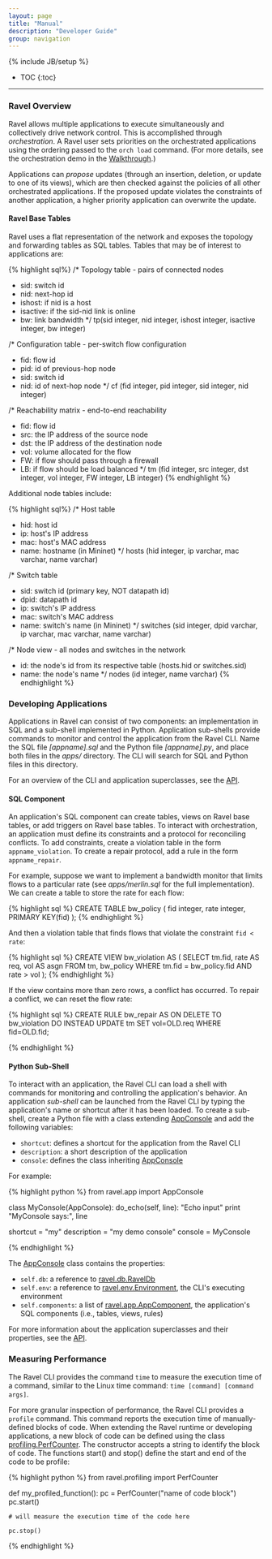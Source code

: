 ```yaml
---
layout: page
title: "Manual"
description: "Developer Guide"
group: navigation
---
```

{% include JB/setup %}

* TOC
{:toc}

-------------------------

### Ravel Overview
Ravel allows multiple applications to execute simultaneously and collectively drive network control.  This is accomplished through _orchestration_.  A Ravel user sets priorities on the orchestrated applications using the ordering passed to the `orch load` command.  (For more details, see the orchestration demo in the [Walkthrough]({{site.url}}walkthrough#part-4-orchestration).)

Applications can _propose_ updates (through an insertion, deletion, or update to one of its views), which are then checked against the policies of all other orchestrated applications.  If the proposed update violates the constraints of another application, a higher priority application can overwrite the update.

#### Ravel Base Tables

Ravel uses a flat representation of the network and exposes the topology and forwarding tables as SQL tables.  Tables that may be of interest to applications are:

{% highlight sql%}
/* Topology table - pairs of connected nodes
 * sid: switch id
 * nid: next-hop id
 * ishost: if nid is a host
 * isactive: if the sid-nid link is online
 * bw: link bandwidth
 */
tp(sid integer, nid integer, ishost integer, isactive integer, bw integer)

/* Configuration table - per-switch flow configuration
 * fid: flow id
 * pid: id of previous-hop node
 * sid: switch id
 * nid: id of next-hop node
 */
cf (fid integer, pid integer, sid integer, nid integer)

/* Reachability matrix - end-to-end reachability
 * fid: flow id
 * src: the IP address of the source node
 * dst: the IP address of the destination node
 * vol: volume allocated for the flow
 * FW: if flow should pass through a firewall
 * LB: if flow should be load balanced
 */
tm (fid integer, src integer, dst integer, vol integer, FW integer, LB integer)
{% endhighlight %}

Additional node tables include:

{% highlight sql%}
/* Host table
 * hid: host id
 * ip: host's IP address
 * mac: host's MAC address
 * name: hostname (in Mininet)
 */
hosts (hid integer, ip varchar, mac varchar, name varchar)

/* Switch table
 * sid: switch id (primary key, NOT datapath id)
 * dpid: datapath id
 * ip: switch's IP address
 * mac: switch's MAC address
 * name: switch's name (in Mininet) 
 */
switches (sid integer, dpid varchar, ip varchar, mac varchar, name varchar)

/* Node view - all nodes and switches in the network
 * id: the node's id from its respective table (hosts.hid or switches.sid)
 * name: the node's name
 */
nodes (id integer, name varchar)
{% endhighlight %}
    

### Developing Applications
Applications in Ravel can consist of two components: an implementation in SQL and a sub-shell implemented in Python.  Application sub-shells provide commands to monitor and control the application from the Ravel CLI.  Name the SQL file _[appname].sql_ and the Python file _[appname].py_, and place both files in the _apps/_ directory.  The CLI will search for SQL and Python files in this directory.

For an overview of the CLI and application superclasses, see the [API](api/annotated.html).


#### SQL Component
An application's SQL component can create tables, views on Ravel base tables, 
or add triggers on Ravel base tables.  To interact with orchestration, an application must define its constraints and a protocol for reconciling conflicts.  To add constraints, create a violation table in the form `appname_violation`.  To create a repair protocol, add a rule in the form `appname_repair`.

For example, suppose we want to implement a bandwidth monitor that limits flows to a particular rate (see _apps/merlin.sql_ for the full implementation).  We can create a table to store the rate for each flow:

{% highlight sql %}
CREATE TABLE bw_policy (
    fid      integer,
    rate     integer,
    PRIMARY KEY(fid)
);
{% endhighlight %}

And then a violation table that finds flows that violate the constraint `fid < rate`:

{% highlight sql %}
CREATE VIEW bw_violation AS (
    SELECT tm.fid, rate AS req, vol AS asgn
	FROM tm, bw_policy
	WHERE tm.fid = bw_policy.fid AND rate > vol
);
{% endhighlight %}

If the view contains more than zero rows, a conflict has occurred.  To repair a conflict, we can reset the flow rate:

{% highlight sql %}
CREATE RULE bw_repair AS
    ON DELETE TO bw_violation
    DO INSTEAD
        UPDATE tm SET vol=OLD.req WHERE fid=OLD.fid;

{% endhighlight %}

#### Python Sub-Shell
To interact with an application, the Ravel CLI can load a shell with commands for monitoring and controlling the application's behavior.  An application _sub-shell_ can be launched from the Ravel CLI by typing the application's name or shortcut after it has been loaded.  To create a sub-shell, create a Python file with a class extending [AppConsole](api/classravel_1_1app_1_1AppConsole.html) and add the following variables:

* `shortcut`: defines a shortcut for the application from the Ravel CLI
* `description`: a short description of the application
* `console`: defines the class inheriting [AppConsole](api/classravel_1_1app_1_1AppConsole.html)

For example:

{% highlight python %}
from ravel.app import AppConsole

class MyConsole(AppConsole):
    do_echo(self, line):
        "Echo input"
        print "MyConsole says:", line

shortcut = "my"
description = "my demo console"
console = MyConsole

{% endhighlight %}

The [AppConsole](api/classravel_1_1app_1_1AppConsole.html) class contains the properties:

* `self.db`: a reference to [ravel.db.RavelDb](api/classravel_1_1db_1_1RavelDb.html)
* `self.env`: a reference to [ravel.env.Environment](api/classravel_1_1env_1_1Environment.html), the CLI's executing environment
* `self.components`: a list of [ravel.app.AppComponent](api/classravel_1_1app_1_1AppComponent.html), the application's SQL components (i.e., tables, views, rules)

For more information about the application superclasses and their properties, see the [API](api/annotated.html).



### Measuring Performance
The Ravel CLI provides the command `time` to measure the execution time of a command, similar to the Linux time command: `time [command] [command args]`.

For more granular inspection of performance, the Ravel CLI provides a `profile` command.  This command reports the execution time of manually-defined blocks of code.  When extending the Ravel runtime or developing applications, a new block of code can be defined using the class [profiling.PerfCounter](api/classravel_1_1profiling_1_1PerfCounter.html).  The constructor accepts a string to identify the block of code.  The functions start() and stop() define the start and end of the code to be profile:

{% highlight python %}
from ravel.profiling import PerfCounter

def my_profiled_function():
    pc = PerfCounter("name of code block")
    pc.start()

    # will measure the execution time of the code here

    pc.stop()

{% endhighlight %}
